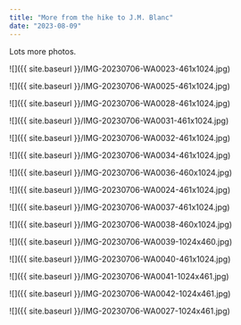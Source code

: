 ```yaml
---
title: "More from the hike to J.M. Blanc"
date: "2023-08-09"
---
```


Lots more photos.

![]({{ site.baseurl }}/IMG-20230706-WA0023-461x1024.jpg)

![]({{ site.baseurl }}/IMG-20230706-WA0025-461x1024.jpg)

![]({{ site.baseurl }}/IMG-20230706-WA0028-461x1024.jpg)

![]({{ site.baseurl }}/IMG-20230706-WA0031-461x1024.jpg)

![]({{ site.baseurl }}/IMG-20230706-WA0032-461x1024.jpg)

![]({{ site.baseurl }}/IMG-20230706-WA0034-461x1024.jpg)

![]({{ site.baseurl }}/IMG-20230706-WA0036-460x1024.jpg)

![]({{ site.baseurl }}/IMG-20230706-WA0024-461x1024.jpg)

![]({{ site.baseurl }}/IMG-20230706-WA0037-461x1024.jpg)

![]({{ site.baseurl }}/IMG-20230706-WA0038-460x1024.jpg)

![]({{ site.baseurl }}/IMG-20230706-WA0039-1024x460.jpg)

![]({{ site.baseurl }}/IMG-20230706-WA0040-461x1024.jpg)

![]({{ site.baseurl }}/IMG-20230706-WA0041-1024x461.jpg)

![]({{ site.baseurl }}/IMG-20230706-WA0042-1024x461.jpg)

![]({{ site.baseurl }}/IMG-20230706-WA0027-1024x461.jpg)
